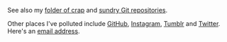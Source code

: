 See also my [folder of crap][1] and [sundry Git repositories][2].

Other places I've polluted include [GitHub][3], [Instagram][4],
[Tumblr][5] and [Twitter][6].  Here's an [email address][7].

[1]: <crap/>
[2]: <git/>
[3]: <https://github.com/damiendart>
[4]: <http://instagram.com/damiendart>
[5]: <http://blog.robotinaponcho.net>
[6]: <https://twitter.com/damiendart>
[7]: <mailto:damiendart@pobox.com>
